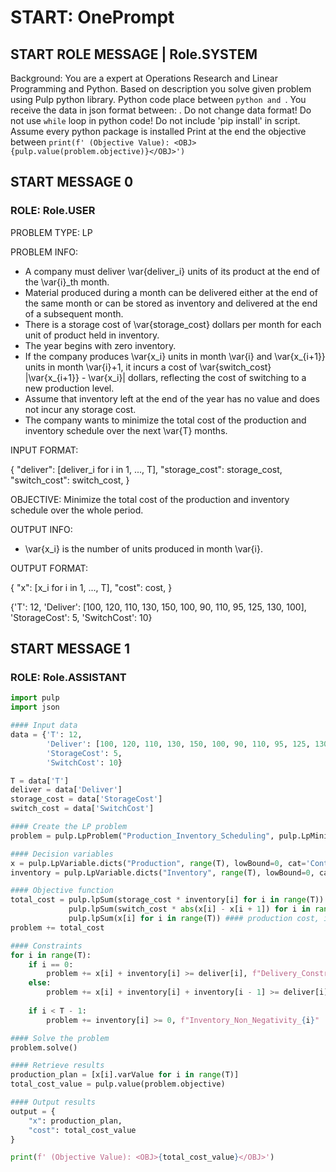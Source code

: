 # START: OnePrompt 
## START ROLE MESSAGE | Role.SYSTEM 
Background: You are a expert at Operations Research and Linear Programming and Python. Based on description you solve given problem using Pulp python library. Python code place between ```python and ```. You receive the data in json format between: <DATA></DATA>. Do not change data format! Do not use `while` loop in python code! Do not include 'pip install' in script. Assume every python package is installed Print at the end the objective between <OBJ></OBJ> `print(f' (Objective Value): <OBJ>{pulp.value(problem.objective)}</OBJ>')`  
## START MESSAGE 0 
### ROLE: Role.USER
<DESCRIPTION>
PROBLEM TYPE: LP

PROBLEM INFO: 
- A company must deliver \var{deliver_i} units of its product at the end of the \var{i}_th month.
- Material produced during a month can be delivered either at the end of the same month or can be stored as inventory and delivered at the end of a subsequent month.
- There is a storage cost of \var{storage_cost} dollars per month for each unit of product held in inventory. 
- The year begins with zero inventory. 
- If the company produces \var{x_i} units in month \var{i} and \var{x_{i+1}} units in month \var{i}+1, it incurs a cost of \var{switch_cost} |\var{x_{i+1}} - \var{x_i}|  dollars, reflecting the cost of switching to a new production level. 
- Assume that inventory left at the end of the year has no value and does not incur any storage cost.
- The company wants to minimize the total cost of the production and inventory schedule over the next \var{T} months.

INPUT FORMAT: 

{
    "deliver": [deliver_i for i in 1, ..., T],
    "storage_cost": storage_cost,
    "switch_cost": switch_cost,
}

OBJECTIVE: Minimize the total cost of the production and inventory schedule over the whole period.

OUTPUT INFO:

- \var{x_i} is the number of units produced in month \var{i}.

OUTPUT FORMAT:

{
    "x": [x_i for i in 1, ..., T],
    "cost": cost,
}

</DESCRIPTION>
<DATA>
{'T': 12, 'Deliver': [100, 120, 110, 130, 150, 100, 90, 110, 95, 125, 130, 100], 'StorageCost': 5, 'SwitchCost': 10}</DATA>


## START MESSAGE 1 
### ROLE: Role.ASSISTANT
```python
import pulp
import json

#### Input data
data = {'T': 12, 
        'Deliver': [100, 120, 110, 130, 150, 100, 90, 110, 95, 125, 130, 100], 
        'StorageCost': 5, 
        'SwitchCost': 10}

T = data['T']
deliver = data['Deliver']
storage_cost = data['StorageCost']
switch_cost = data['SwitchCost']

#### Create the LP problem
problem = pulp.LpProblem("Production_Inventory_Scheduling", pulp.LpMinimize)

#### Decision variables
x = pulp.LpVariable.dicts("Production", range(T), lowBound=0, cat='Continuous')
inventory = pulp.LpVariable.dicts("Inventory", range(T), lowBound=0, cat='Continuous')

#### Objective function
total_cost = pulp.lpSum(storage_cost * inventory[i] for i in range(T)) + \
             pulp.lpSum(switch_cost * abs(x[i] - x[i + 1]) for i in range(T - 1)) + \
             pulp.lpSum(x[i] for i in range(T)) #### production cost, if any
problem += total_cost

#### Constraints
for i in range(T):
    if i == 0:
        problem += x[i] + inventory[i] >= deliver[i], f"Delivery_Constraint_{i}"
    else:
        problem += x[i] + inventory[i] + inventory[i - 1] >= deliver[i], f"Delivery_Constraint_{i}"
    
    if i < T - 1:
        problem += inventory[i] >= 0, f"Inventory_Non_Negativity_{i}"

#### Solve the problem
problem.solve()

#### Retrieve results
production_plan = [x[i].varValue for i in range(T)]
total_cost_value = pulp.value(problem.objective)

#### Output results
output = {
    "x": production_plan,
    "cost": total_cost_value
}

print(f' (Objective Value): <OBJ>{total_cost_value}</OBJ>')
```

